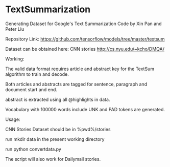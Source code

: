 # TextSummarization
Generating Dataset for Google's Text Summarization Code by Xin Pan and Peter Liu 

Repository Link: https://github.com/tensorflow/models/tree/master/textsum

Dataset can be obtained here: CNN stories http://cs.nyu.edu/~kcho/DMQA/


Working:

The valid data format requires article and abstract key for the TextSum algorithm to train and decode.

Both articles and abstracts are tagged for sentence, paragraph and document start and end.

abstract is extracted using all @highlights in data.

Vocabulary with 100000 words include UNK and PAD tokens are generated.

Usage:

CNN Stories Dataset should be in %pwd%/stories

run mkdir data in the present working directory

run python convertdata.py


The script will also work for Dailymail stories.


